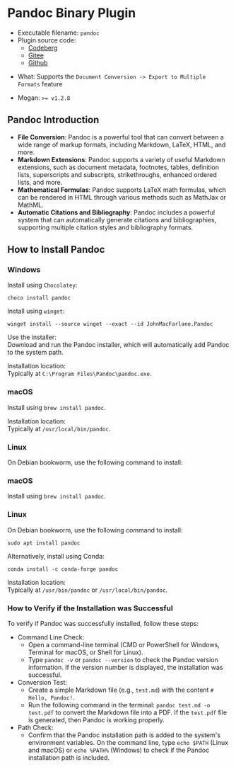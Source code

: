 # Pandoc Binary Plugin
+ Executable filename: `pandoc`
+ Plugin source code:
  - [Codeberg](https://codeberg.org/XmacsLabs/mogan/src/branch/branch-1.2/TeXmacs/plugins/binary/progs/binary/pandoc.scm)
  - [Gitee](https://gitee.com/XmacsLabs/mogan/blob/branch-1.2/TeXmacs/plugins/binary/progs/binary/pandoc.scm)
  - [Github](https://github.com/XmacsLabs/mogan/blob/branch-1.2/TeXmacs/plugins/binary/progs/binary/pandoc.scm)
- What: Supports the `Document Conversion -> Export to Multiple Formats` feature
+ Mogan: `>= v1.2.8`

## Pandoc Introduction
+ **File Conversion**: Pandoc is a powerful tool that can convert between a wide range of markup formats, including Markdown, LaTeX, HTML, and more.
+ **Markdown Extensions**: Pandoc supports a variety of useful Markdown extensions, such as document metadata, footnotes, tables, definition lists, superscripts and subscripts, strikethroughs, enhanced ordered lists, and more.
+ **Mathematical Formulas**: Pandoc supports LaTeX math formulas, which can be rendered in HTML through various methods such as MathJax or MathML.
+ **Automatic Citations and Bibliography**: Pandoc includes a powerful system that can automatically generate citations and bibliographies, supporting multiple citation styles and bibliography formats.

## How to Install Pandoc
### Windows
Install using `Chocolatey`:

```
choco install pandoc
```
Install using `winget`:
```
winget install --source winget --exact --id JohnMacFarlane.Pandoc
```

Use the installer:  
Download and run the Pandoc installer, which will automatically add Pandoc to the system path.

Installation location:  
Typically at `C:\Program Files\Pandoc\pandoc.exe`.

### macOS
Install using `brew install pandoc`.

Installation location:  
Typically at `/usr/local/bin/pandoc`.

### Linux
On Debian bookworm, use the following command to install:


### macOS
Install using `brew install pandoc`.

### Linux
On Debian bookworm, use the following command to install:
```
sudo apt install pandoc
```

Alternatively, install using Conda:
```
conda install -c conda-forge pandoc
```

Installation location:  
Typically at `/usr/bin/pandoc` or `/usr/local/bin/pandoc`.

### How to Verify if the Installation was Successful
To verify if Pandoc was successfully installed, follow these steps:

+ Command Line Check:
  - Open a command-line terminal (CMD or PowerShell for Windows, Terminal for macOS, or Shell for Linux).
  - Type `pandoc -v` or `pandoc --version` to check the Pandoc version information. If the version number is displayed, the installation was successful.
+ Conversion Test:
  - Create a simple Markdown file (e.g., `test.md`) with the content `# Hello, Pandoc!`.
  - Run the following command in the terminal: `pandoc test.md -o test.pdf` to convert the Markdown file into a PDF. If the `test.pdf` file is generated, then Pandoc is working properly.
+ Path Check:
  - Confirm that the Pandoc installation path is added to the system's environment variables. On the command line, type `echo $PATH` (Linux and macOS) or `echo %PATH%` (Windows) to check if the Pandoc installation path is included.
